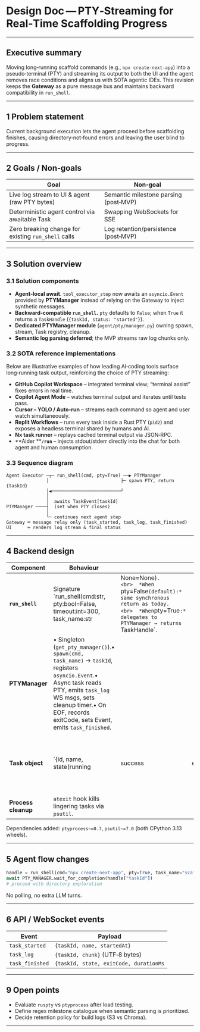 # Design Doc — PTY‑Streaming for Real‑Time Scaffolding Progress

---

## Executive summary

Moving long‑running scaffold commands (e.g., `npx create-next-app`) into a pseudo‑terminal (PTY) and streaming its output to both the UI and the agent removes race conditions and aligns us with SOTA agentic IDEs. This revision keeps the **Gateway** as a pure message bus and maintains backward compatibility in `run_shell`.

---

## 1 Problem statement

Current background execution lets the agent proceed before scaffolding finishes, causing directory‑not‑found errors and leaving the user blind to progress.

---

## 2 Goals / Non‑goals

| Goal                                                | Non‑goal                              |
| --------------------------------------------------- | ------------------------------------- |
| Live log stream to UI & agent (raw PTY bytes)       | Semantic milestone parsing (post‑MVP) |
| Deterministic agent control via awaitable Task      | Swapping WebSockets for SSE           |
| Zero breaking change for existing `run_shell` calls | Log retention/persistence (post‑MVP)  |

---

## 3 Solution overview

### 3.1 Solution components

* **Agent‑local await**. `tool_executor_step` now awaits an `asyncio.Event` provided by **PTYManager** instead of relying on the Gateway to inject synthetic messages.
* **Backward‑compatible ****************************************`run_shell`****************************************.** `pty` defaults to `False`; when `True` it returns a `TaskHandle` (`{taskId, status: "started"}`).
* **Dedicated PTYManager module** (`agent/pty/manager.py`) owning spawn, stream, Task registry, cleanup.
* **Semantic log parsing deferred**; the MVP streams raw log chunks only.

### 3.2 SOTA reference implementations

Below are illustrative examples of how leading AI‑coding tools surface long‑running task output, reinforcing the choice of PTY streaming:

* **GitHub Copilot Workspace** – integrated terminal view; “terminal assist” fixes errors in real time.
* **Copilot Agent Mode** – watches terminal output and iterates until tests pass.
* **Cursor – YOLO / Auto‑run** – streams each command so agent and user watch simultaneously.
* **Replit Workflows** – runs every task inside a Rust PTY (`pid2`) and exposes a headless terminal shared by humans and AI.
* **Nx task runner** – replays cached terminal output via JSON‑RPC.
* \*\*Aider \*\***`/run`** – injects stdout/stderr directly into the chat for both agent and human consumption.

### 3.3 Sequence diagram

```
Agent Executor ─┬─ run_shell(cmd, pty=True) ──▶ PTYManager
               │                           ├─ spawn PTY, return {taskId}
               │◀──────────────────────────┘
               │
               │  awaits TaskEvent[taskId]
PTYManager ────┤  (set when PTY closes)
               │
               └─ continues next agent step
Gateway ═ message relay only (task_started, task_log, task_finished)
UI      ═ renders log stream & final status
```

---

## 4 Backend design

| Component           | Behaviour                                                                                                                                                                                                                             |                                                                                                                                                          |       |                                                                           |
| ------------------- | ------------------------------------------------------------------------------------------------------------------------------------------------------------------------------------------------------------------------------------- | -------------------------------------------------------------------------------------------------------------------------------------------------------- | ----- | ------------------------------------------------------------------------- |
| **`run_shell`**     | Signature \`run\_shell(cmd\:str, pty\:bool=False, timeout\:int=300, task\_name\:str                                                                                                                                                   | None=None)`.<br>  *When `pty=False`(default):* same synchronous return as today.<br>  *When`pty=True`:* delegates to PTYManager → returns `TaskHandle\`. |       |                                                                           |
| **PTYManager**      | • Singleton (`get_pty_manager()`).• `spawn(cmd, task_name)` → `taskId`, registers `asyncio.Event`.• Async task reads PTY, emits `task_log` WS msgs, sets cleanup timer.• On EOF, records exitCode, sets Event, emits `task_finished`. |                                                                                                                                                          |       |                                                                           |
| **Task object**     | \`{id, name, state(running                                                                                                                                                                                                            | success                                                                                                                                                  | error | timeout), pid, startedAt, finishedAt, exitCode}\` stored in manager dict. |
| **Process cleanup** | `atexit` hook kills lingering tasks via `psutil`.                                                                                                                                                                                     |                                                                                                                                                          |       |                                                                           |

Dependencies added: `ptyprocess~=0.7`, `psutil~=7.0` (both CPython 3.13 wheels).

---

## 5 Agent flow changes

```python
handle = run_shell(cmd="npx create-next-app", pty=True, task_name="scaffold")
await PTY_MANAGER.wait_for_completion(handle["taskId"])
# proceed with directory exploration
```

No polling, no extra LLM turns.

---

## 6 API / WebSocket events

| Event           | Payload                                |
| --------------- | -------------------------------------- |
| `task_started`  | `{taskId, name, startedAt}`            |
| `task_log`      | `{taskId, chunk}` (UTF‑8 bytes)        |
| `task_finished` | `{taskId, state, exitCode, durationMs` |

---

## 9 Open points&#x20;

* Evaluate `ruspty` vs `ptyprocess` after load testing.
* Define regex milestone catalogue when semantic parsing is prioritized.
* Decide retention policy for build logs (S3 vs Chroma).

---